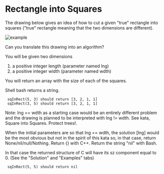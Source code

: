 # Rectangle into Squares

The drawing below gives an idea of how to cut a given "true" rectangle into squares ("true" rectangle meaning that the two dimensions are different).

![example](http://i.imgur.com/lk5vJ7sm.jpg)

Can you translate this drawing into an algorithm?

You will be given two dimensions

1. a positive integer length (parameter named lng)
2. a positive integer width (parameter named wdth)

You will return an array with the size of each of the squares.

Shell bash returns a string.

```
 sqInRect(5, 3) should return [3, 2, 1, 1]
 sqInRect(3, 5) should return [3, 2, 1, 1]
```

Note: lng == wdth as a starting case would be an entirely different problem and the drawing is planned to be interpreted with lng != wdth. See kata, Square into Squares. Protect trees!.

When the initial parameters are so that lng == wdth, the solution [lng] would be the most obvious but not in the spirit of this kata so, in that case, return None/nil/null/Nothing. Return {} with C++. Return the string "nil" with Bash.

In that case the returned structure of C will have its sz component equal to 0. (See the "Solution" and "Examples" tabs)

```
 sqInRect(5, 5) should return nil
```
